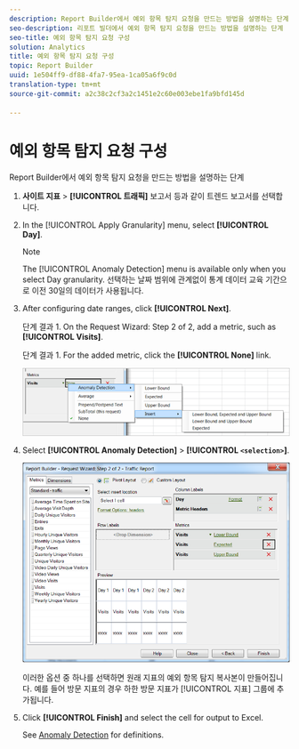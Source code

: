 ```yaml
---
description: Report Builder에서 예외 항목 탐지 요청을 만드는 방법을 설명하는 단계
seo-description: 리포트 빌더에서 예외 항목 탐지 요청을 만드는 방법을 설명하는 단계
seo-title: 예외 항목 탐지 요청 구성
solution: Analytics
title: 예외 항목 탐지 요청 구성
topic: Report Builder
uuid: 1e504ff9-df88-4fa7-95ea-1ca05a6f9c0d
translation-type: tm+mt
source-git-commit: a2c38c2cf3a2c1451e2c60e003ebe1fa9bfd145d

---
```



# 예외 항목 탐지 요청 구성

Report Builder에서 예외 항목 탐지 요청을 만드는 방법을 설명하는 단계

1. **사이트 지표** &gt; **[!UICONTROL 트래픽]** 보고서 등과 같이 트렌드 보고서를 선택합니다.
1. In the [!UICONTROL Apply Granularity] menu, select **[!UICONTROL Day]**.

   >[!NOTE]
   >
   >The [!UICONTROL Anomaly Detection] menu is available only when you select Day granularity. 선택하는 날짜 범위에 관계없이 통계 데이터 교육 기간으로 이전 30일의 데이터가 사용됩니다.

1. After configuring date ranges, click **[!UICONTROL Next]**.

   단계 결과 1. On the Request Wizard: Step 2 of 2, add a metric, such as **[!UICONTROL Visits]**.

   단계 결과 1. For the added metric, click the **[!UICONTROL None]** link.

   ![단계 결과](assets/anomaly_select.png)

1. Select **[!UICONTROL Anomaly Detection]** &gt; **[!UICONTROL `<selection>`]**.

   ![단계 정보](assets/anomaly_visit.png)

   이러한 옵션 중 하나를 선택하면 원래 지표의 예외 항목 탐지 복사본이 만들어집니다. 예를 들어 방문 지표의 경우 하한 방문 지표가 [!UICONTROL 지표] 그룹에 추가됩니다.
1. Click **[!UICONTROL Finish]** and select the cell for output to Excel.

   See [Anomaly Detection](../../../analyze/analysis-workspace/virtual-analyst/c-anomaly-detection/anomaly-detection.md#concept_9476D6C093334B1A8044AE63835BDBE7) for definitions.
